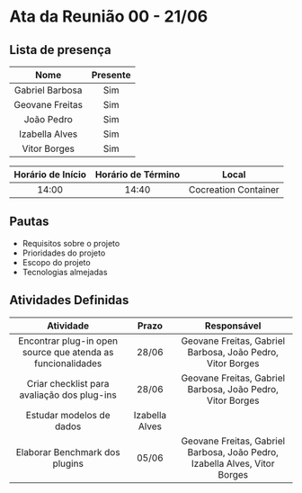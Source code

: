 # Ata da Reunião 00 - 21/06

## Lista de presença

| Nome | Presente |
|:----:|:--------:|
| Gabriel Barbosa | Sim |
| Geovane Freitas | Sim |
| João Pedro | Sim |
| Izabella Alves | Sim |
| Vitor Borges| Sim |

| Horário de Início | Horário de Término | Local |
|:-----------------:|:------------------:|:-----:|
| 14:00 | 14:40 | Cocreation Container |

## Pautas

* Requisitos sobre o projeto
* Prioridades do projeto
* Escopo do projeto
* Tecnologias almejadas

## Atividades Definidas

| Atividade | Prazo | Responsável |
|:---------:|:-----:|:-----------:|
| Encontrar plug-in open source que atenda as funcionalidades | 28/06 | Geovane Freitas, Gabriel Barbosa, João Pedro, Vitor Borges |
| Criar checklist para avaliação dos plug-ins| 28/06 | Geovane Freitas, Gabriel Barbosa, João Pedro, Vitor Borges |
| Estudar modelos de dados | Izabella Alves |
| Elaborar Benchmark dos plugins | 05/06 | Geovane Freitas, Gabriel Barbosa, João Pedro, Izabella Alves, Vitor Borges |
